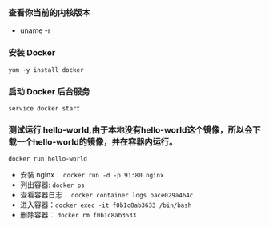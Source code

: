 ### 查看你当前的内核版本
- uname -r

### 安装 Docker  
```yum -y install docker```

### 启动 Docker 后台服务
```service docker start```

### 测试运行 hello-world,由于本地没有hello-world这个镜像，所以会下载一个hello-world的镜像，并在容器内运行。
```docker run hello-world```
- 安装 nginx： ```docker run -d -p 91:80 nginx```
- 列出容器: ```docker ps```
- 查看容器日志： ```docker container logs bace029a464c```
- 进入容器：```docker exec -it f0b1c8ab3633 /bin/bash```
- 删除容器： ```docker rm f0b1c8ab3633```
